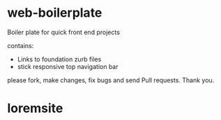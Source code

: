 # web-boilerplate
Boiler plate for quick front end projects

contains:
* Links to foundation zurb files
* stick responsive top navigation bar

please fork, make changes, fix bugs and send Pull requests. 
Thank you.
# loremsite
